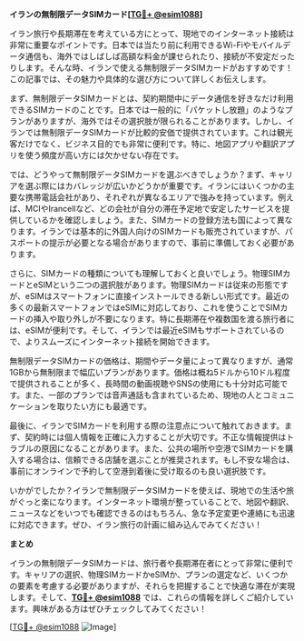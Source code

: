 **イランの無制限データSIMカード[[TG💪+ @esim1088](https://t.me/s/esim1088)]**

イラン旅行や長期滞在を考えている方にとって、現地でのインターネット接続は非常に重要なポイントです。日本では当たり前に利用できるWi-Fiやモバイルデータ通信も、海外ではしばしば高額な料金が課せられたり、接続が不安定だったりします。そんな時、イランで使える無制限データSIMカードがおすすめです！この記事では、その魅力や具体的な選び方について詳しくお伝えします。

まず、無制限データSIMカードとは、契約期間中にデータ通信を好きなだけ利用できるSIMカードのことです。日本では一般的に「パケットし放題」のようなプランがありますが、海外ではその選択肢が限られることがあります。しかし、イランでは無制限データSIMカードが比較的安価で提供されています。これは観光客だけでなく、ビジネス目的でも非常に便利です。特に、地図アプリや翻訳アプリを使う頻度が高い方には欠かせない存在です。

では、どうやって無制限データSIMカードを選ぶべきでしょうか？まず、キャリアを選ぶ際にはカバレッジが広いかどうかが重要です。イランにはいくつかの主要な携帯電話会社があり、それぞれが異なるエリアで強みを持っています。例えば、MCIやIrancellなど、どの会社が自分の滞在予定地で安定したサービスを提供しているかを確認しましょう。また、SIMカードの登録方法も国によって異なります。イランでは基本的に外国人向けのSIMカードも販売されていますが、パスポートの提示が必要となる場合がありますので、事前に準備しておく必要があります。

さらに、SIMカードの種類についても理解しておくと良いでしょう。物理SIMカードとeSIMという二つの選択肢があります。物理SIMカードは従来の形態ですが、eSIMはスマートフォンに直接インストールできる新しい形式です。最近の多くの最新スマートフォンではeSIMに対応しており、これを使うことでSIMカードの挿入や取り外しが不要になります。特に長期滞在や複数国を渡る旅行者には、eSIMが便利です。そして、イランでは最近eSIMもサポートされているので、よりスムーズにインターネット接続を開始できます。

無制限データSIMカードの価格は、期間やデータ量によって異なりますが、通常1GBから無制限まで幅広いプランがあります。価格は概ね5ドルから10ドル程度で提供されることが多く、長時間の動画視聴やSNSの使用にも十分対応可能です。また、一部のプランでは音声通話も含まれているため、現地の人とコミュニケーションを取りたい方にも最適です。

最後に、イランでSIMカードを利用する際の注意点について触れておきます。まず、契約時には個人情報を正確に入力することが大切です。不正な情報提供はトラブルの原因になることがあります。また、公共の場所や空港でSIMカードを購入する場合は、信頼できる店舗を選ぶことが推奨されます。もし不安な場合は、事前にオンラインで予約して空港到着後に受け取るのも良い選択肢です。

いかがでしたか？イランで無制限データSIMカードを使えば、現地での生活や旅がぐっと楽になります。インターネット環境が整っていることで、地図や翻訳、ニュースなどをいつでも確認できるのはもちろん、急な予定変更や連絡にも迅速に対応できます。ぜひ、イラン旅行の計画に組み込んでみてください！

**まとめ**

イランの無制限データSIMカードは、旅行者や長期滞在者にとって非常に便利です。キャリアの選択、物理SIMカードかeSIMか、プランの選定など、いくつかの要素を考慮する必要がありますが、それらを把握することで快適な滞在が実現します。そして、**[TG💪+ @esim1088](https://t.me/s/esim1088)** では、これらの情報を詳しくご紹介しています。興味がある方はぜひチェックしてみてください！

[[TG💪+ @esim1088](https://t.me/s/esim1088) ![Image](https://i.postimg.cc/Y0z9fWf4/image.png)]